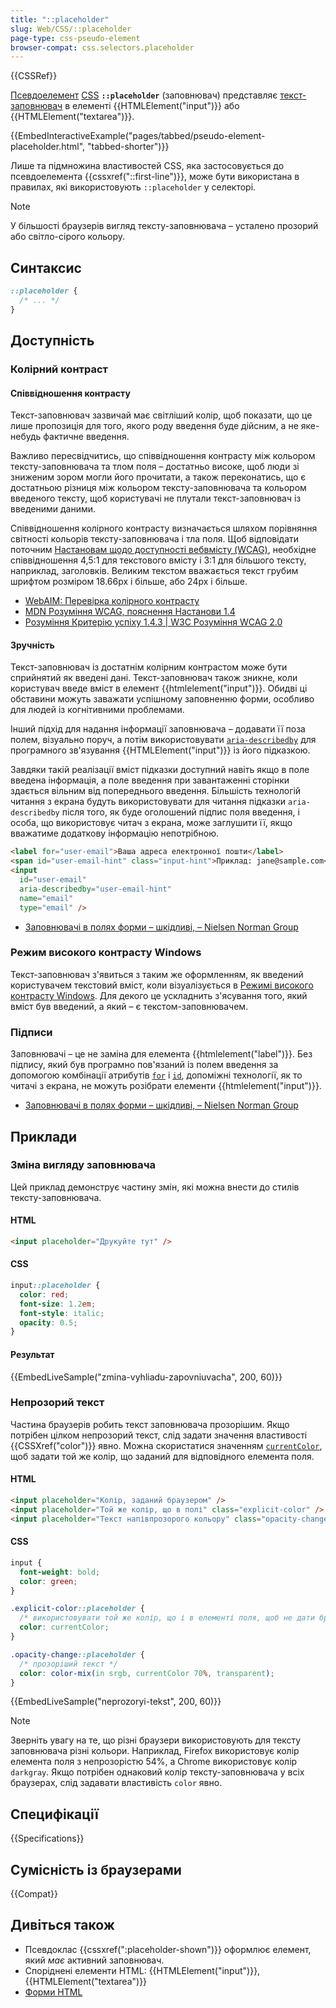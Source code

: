 ```yaml
---
title: "::placeholder"
slug: Web/CSS/::placeholder
page-type: css-pseudo-element
browser-compat: css.selectors.placeholder
---
```


{{CSSRef}}

[Псевдоелемент](/uk/docs/Web/CSS/Pseudo-elements) [CSS](/uk/docs/Web/CSS) **`::placeholder`** (заповнювач) представляє [текст-заповнювач](/uk/docs/Web/HTML/Element/input#placeholder-zapovniuvach) в елементі {{HTMLElement("input")}} або {{HTMLElement("textarea")}}.

{{EmbedInteractiveExample("pages/tabbed/pseudo-element-placeholder.html", "tabbed-shorter")}}

Лише та підмножина властивостей CSS, яка застосовується до псевдоелемента {{cssxref("::first-line")}}, може бути використана в правилах, які використовують `::placeholder` у селекторі.

> [!NOTE]
> У більшості браузерів вигляд тексту-заповнювача – усталено прозорий або світло-сірого кольору.

## Синтаксис

```css
::placeholder {
  /* ... */
}
```

## Доступність

### Колірний контраст

#### Співвідношення контрасту

Текст-заповнювач зазвичай має світліший колір, щоб показати, що це лише пропозиція для того, якого роду введення буде дійсним, а не яке-небудь фактичне введення.

Важливо пересвідчитись, що співвідношення контрасту між кольором тексту-заповнювача та тлом поля – достатньо високе, щоб люди зі зниженим зором могли його прочитати, а також переконатись, що є достатньою різниця між кольором тексту-заповнювача та кольором введеного тексту, щоб користувачі не плутали текст-заповнювач із введеними даними.

Співвідношення колірного контрасту визначається шляхом порівняння світності кольорів тексту-заповнювача і тла поля. Щоб відповідати поточним [Настановам щодо доступності вебвмісту (WCAG)](https://www.w3.org/WAI/standards-guidelines/wcag/), необхідне співвідношення 4,5:1 для текстового вмісту і 3:1 для більшого тексту, наприклад, заголовків. Великим текстом вважається текст грубим шрифтом розміром 18.66px і більше, або 24px і більше.

- [WebAIM: Перевірка колірного контрасту](https://webaim.org/resources/contrastchecker/)
- [MDN Розуміння WCAG, пояснення Настанови 1.4](/uk/docs/Web/Accessibility/Understanding_WCAG/Perceivable#nastanova-1-4-robyty-vmist-lehkym-dlia-perehliadu-ta-proslukhovuvannia-v-tomu-chysli-viddiliaty-perednii-plan-vid-zadnoho)
- [Розуміння Критерію успіху 1.4.3 | W3C Розуміння WCAG 2.0](https://www.w3.org/TR/UNDERSTANDING-WCAG20/visual-audio-contrast-contrast.html)

#### Зручність

Текст-заповнювач із достатнім колірним контрастом може бути сприйнятий як введені дані. Текст-заповнювач також зникне, коли користувач введе вміст в елемент {{htmlelement("input")}}. Обидві ці обставини можуть заважати успішному заповненню форми, особливо для людей із когнітивними проблемами.

Інший підхід для надання інформації заповнювача – додавати її поза полем, візуально поруч, а потім використовувати [`aria-describedby`](/uk/docs/Web/Accessibility/ARIA/Attributes/aria-describedby) для програмного зв'язування {{HTMLElement("input")}} із його підказкою.

Завдяки такій реалізації вміст підказки доступний навіть якщо в поле введена інформація, а поле введення при завантаженні сторінки здається вільним від попереднього введення. Більшість технологій читання з екрана будуть використовувати для читання підказки `aria-describedby` після того, як буде оголошений підпис поля введення, і особа, що використовує читач з екрана, може заглушити її, якщо вважатиме додаткову інформацію непотрібною.

```html
<label for="user-email">Ваша адреса електронної пошти</label>
<span id="user-email-hint" class="input-hint">Приклад: jane@sample.com</span>
<input
  id="user-email"
  aria-describedby="user-email-hint"
  name="email"
  type="email" />
```

- [Заповнювачі в полях форми – шкідливі, – Nielsen Norman Group](https://www.nngroup.com/articles/form-design-placeholders/)

### Режим високого контрасту Windows

Текст-заповнювач з'явиться з таким же оформленням, як введений користувачем текстовий вміст, коли візуалізується в [Режимі високого контрасту Windows](https://www.smashingmagazine.com/2022/06/guide-windows-high-contrast-mode/). Для декого це ускладнить з'ясування того, який вміст був введений, а який – є текстом-заповнювачем.

### Підписи

Заповнювачі – це не заміна для елемента {{htmlelement("label")}}. Без підпису, який був програмно пов'язаний із полем введення за допомогою комбінації атрибутів [`for`](/uk/docs/Web/HTML/Element/label#for) і [`id`](/uk/docs/Web/HTML/Global_attributes/id), допоміжні технології, як то читачі з екрана, не можуть розібрати елементи {{htmlelement("input")}}.

- [Заповнювачі в полях форми – шкідливі, – Nielsen Norman Group](https://www.nngroup.com/articles/form-design-placeholders/)

## Приклади

### Зміна вигляду заповнювача

Цей приклад демонструє частину змін, які можна внести до стилів тексту-заповнювача.

#### HTML

```html
<input placeholder="Друкуйте тут" />
```

#### CSS

```css
input::placeholder {
  color: red;
  font-size: 1.2em;
  font-style: italic;
  opacity: 0.5;
}
```

#### Результат

{{EmbedLiveSample("zmina-vyhliadu-zapovniuvacha", 200, 60)}}

### Непрозорий текст

Частина браузерів робить текст заповнювача прозорішим. Якщо потрібен цілком непрозорий текст, слід задати значення властивості {{CSSXref("color")}} явно. Можна скористатися значенням [`currentColor`](/uk/docs/Web/CSS/color_value#kliuchove-slovo-currentcolor), щоб задати той же колір, що заданий для відповідного елемента поля.

#### HTML

```html
<input placeholder="Колір, заданий браузером" />
<input placeholder="Той же колір, що в полі" class="explicit-color" />
<input placeholder="Текст напівпрозорого кольору" class="opacity-change" />
```

#### CSS

```css
input {
  font-weight: bold;
  color: green;
}

.explicit-color::placeholder {
  /* використовувати той же колір, що і в елементі поля, щоб не дати браузеру задати усталений колір */
  color: currentColor;
}

.opacity-change::placeholder {
  /* прозоріший текст */
  color: color-mix(in srgb, currentColor 70%, transparent);
}
```

{{EmbedLiveSample("neprozoryi-tekst", 200, 60)}}

> [!NOTE]
> Зверніть увагу на те, що різні браузери використовують для тексту заповнювача різні кольори. Наприклад, Firefox використовує колір елемента поля з непрозорістю 54%, а Chrome використовує колір `darkgray`. Якщо потрібен однаковий колір тексту-заповнювача у всіх браузерах, слід задавати властивість `color` явно.

## Специфікації

{{Specifications}}

## Сумісність із браузерами

{{Compat}}

## Дивіться також

- Псевдоклас {{cssxref(":placeholder-shown")}} оформлює елемент, який _має_ активний заповнювач.
- Споріднені елементи HTML: {{HTMLElement("input")}}, {{HTMLElement("textarea")}}
- [Форми HTML](/uk/docs/Learn_web_development/Extensions/Forms)
